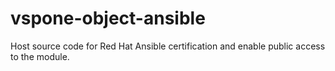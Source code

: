 # vspone-object-ansible
Host source code for Red Hat Ansible certification and enable public access to the module.
